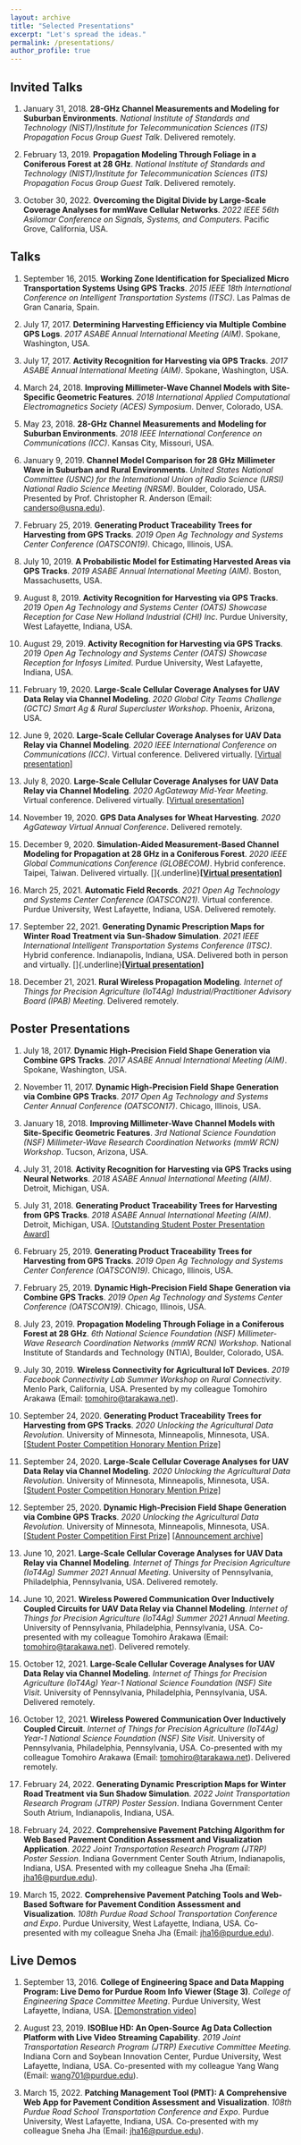 ```yaml
---
layout: archive
title: "Selected Presentations"
excerpt: "Let's spread the ideas."
permalink: /presentations/
author_profile: true
---
```


Invited Talks
-------------

1.  January 31, 2018. **28-GHz Channel Measurements and Modeling for Suburban Environments**. *National Institute of Standards and Technology (NIST)/Institute for Telecommunication Sciences (ITS) Propagation Focus Group Guest Talk*. Delivered remotely.

2.  February 13, 2019. **Propagation Modeling Through Foliage in a Coniferous Forest at 28 GHz**. *National Institute of Standards and Technology (NIST)/Institute for Telecommunication Sciences (ITS) Propagation Focus Group Guest Talk*. Delivered remotely.

3.  October 30, 2022. **Overcoming the Digital Divide by Large-Scale Coverage Analyses for mmWave Cellular Networks**. *2022 IEEE 56th Asilomar Conference on Signals, Systems, and Computers*. Pacific Grove, California, USA.

Talks
-----

1.  September 16, 2015. **Working Zone Identification for Specialized Micro Transportation Systems Using GPS Tracks**. *2015 IEEE 18th International Conference on Intelligent Transportation Systems (ITSC)*. Las Palmas de Gran Canaria, Spain.

2.  July 17, 2017. **Determining Harvesting Efficiency via Multiple Combine GPS Logs**. *2017 ASABE Annual International Meeting (AIM)*. Spokane, Washington, USA.

3.  July 17, 2017. **Activity Recognition for Harvesting via GPS Tracks**. *2017 ASABE Annual International Meeting (AIM)*. Spokane, Washington, USA.

4.  March 24, 2018. **Improving Millimeter-Wave Channel Models with Site-Specific Geometric Features**. *2018 International Applied Computational Electromagnetics Society (ACES) Symposium*. Denver, Colorado, USA.

5.  May 23, 2018. **28-GHz Channel Measurements and Modeling for Suburban Environments**. *2018 IEEE International Conference on Communications (ICC)*. Kansas City, Missouri, USA.

6.  January 9, 2019. **Channel Model Comparison for 28 GHz Millimeter Wave in Suburban and Rural Environments**. *United States National Committee (USNC) for the International Union of Radio Science (URSI) National Radio Science Meeting (NRSM)*. Boulder, Colorado, USA. Presented by Prof. Christopher R. Anderson (Email: <canderso@usna.edu>).

7.  February 25, 2019. **Generating Product Traceability Trees for Harvesting from GPS Tracks**. *2019 Open Ag Technology and Systems Center Conference (OATSCON19)*. Chicago, Illinois, USA.

8.  July 10, 2019. **A Probabilistic Model for Estimating Harvested Areas via GPS Tracks**. *2019 ASABE Annual International Meeting (AIM)*. Boston, Massachusetts, USA.

9.  August 8, 2019. **Activity Recognition for Harvesting via GPS Tracks**. *2019 Open Ag Technology and Systems Center (OATS) Showcase Reception for Case New Holland Industrial (CHI) Inc*. Purdue University, West Lafayette, Indiana, USA.

10. August 29, 2019. **Activity Recognition for Harvesting via GPS Tracks**. *2019 Open Ag Technology and Systems Center (OATS) Showcase Reception for Infosys Limited*. Purdue University, West Lafayette, Indiana, USA.

11. February 19, 2020. **Large-Scale Cellular Coverage Analyses for UAV Data Relay via Channel Modeling**. *2020 Global City Teams Challenge (GCTC) Smart Ag & Rural Supercluster Workshop*. Phoenix, Arizona, USA.

12. June 9, 2020. **Large-Scale Cellular Coverage Analyses for UAV Data Relay via Channel Modeling**. *2020 IEEE International Conference on Communications (ICC)*. Virtual conference. Delivered virtually. [\[Virtual presentation\]](https://yaguangzhang.github.io/files/ICC2020_WC17_CellCoverageSimulationForDrones.mp4)

13. July 8, 2020. **Large-Scale Cellular Coverage Analyses for UAV Data Relay via Channel Modeling**. *2020 AgGateway Mid-Year Meeting*. Virtual conference. Delivered virtually. [\[Virtual presentation\]](https://yaguangzhang.github.io/files/aggateway_2020_YaguangZhang_CellCoverageSimulationForDrones.mp4)

14. November 19, 2020. **GPS Data Analyses for Wheat Harvesting**. *2020 AgGateway Virtual Annual Conference*. Delivered remotely.

15. December 9, 2020. **Simulation-Aided Measurement-Based Channel Modeling for Propagation at 28 GHz in a Coniferous Forest**. *2020 IEEE Global Communications Conference (GLOBECOM)*. Hybrid conference. Taipei, Taiwan. Delivered virtually. []{.underline}[**\[Virtual presentation\]**](https://yaguangzhang.github.io/files/GlobeCom2020_Yaguang_SimAidedChannelModeling.mp4)

16. March 25, 2021. **Automatic Field Records**. *2021 Open Ag Technology and Systems Center Conference (OATSCON21)*. Virtual conference. Purdue University, West Lafayette, Indiana, USA. Delivered remotely.

17. September 22, 2021. **Generating Dynamic Prescription Maps for Winter Road Treatment via Sun-Shadow Simulation**. *2021 IEEE International Intelligent Transportation Systems Conference (ITSC)*. Hybrid conference. Indianapolis, Indiana, USA. Delivered both in person and virtually. []{.underline}[**\[Virtual presentation\]**](https://yaguangzhang.github.io/files/Itsc2021_Yaguang_SunShadowSim.mp4)

18. December 21, 2021. **Rural Wireless Propagation Modeling**. *Internet of Things for Precision Agriculture (IoT4Ag) Industrial/Practitioner Advisory Board (IPAB) Meeting*. Delivered remotely.

Poster Presentations
--------------------

1.  July 18, 2017. **Dynamic High-Precision Field Shape Generation via Combine GPS Tracks**. *2017 ASABE Annual International Meeting (AIM)*. Spokane, Washington, USA.

2.  November 11, 2017. **Dynamic High-Precision Field Shape Generation via Combine GPS Tracks**. *2017 Open Ag Technology and Systems Center Annual Conference (OATSCON17)*. Chicago, Illinois, USA.

3.  January 18, 2018. **Improving Millimeter-Wave Channel Models with Site-Specific Geometric Features**. *3rd National Science Foundation (NSF) Millimeter-Wave Research Coordination Networks (mmW RCN) Workshop*. Tucson, Arizona, USA.

4.  July 31, 2018. **Activity Recognition for Harvesting via GPS Tracks using Neural Networks**. *2018 ASABE Annual International Meeting (AIM)*. Detroit, Michigan, USA.

5.  July 31, 2018. **Generating Product Traceability Trees for Harvesting from GPS Tracks**. *2018 ASABE Annual International Meeting (AIM)*. Detroit, Michigan, USA. [\[Outstanding Student Poster Presentation Award\]](https://www.asabe.org/Awards-Competitions/Student-Awards-Competitions-Scholarships/AIM-Student-Oral-Poster-Presentation-Competition)

6.  February 25, 2019. **Generating Product Traceability Trees for Harvesting from GPS Tracks**. *2019 Open Ag Technology and Systems Center Conference (OATSCON19)*. Chicago, Illinois, USA.

7.  February 25, 2019. **Dynamic High-Precision Field Shape Generation via Combine GPS Tracks**. *2019 Open Ag Technology and Systems Center Conference (OATSCON19)*. Chicago, Illinois, USA.

8.  July 23, 2019. **Propagation Modeling Through Foliage in a Coniferous Forest at 28 GHz**. *6th National Science Foundation (NSF) Millimeter-Wave Research Coordination Networks (mmW RCN) Workshop*. National Institute of Standards and Technology (NTIA), Boulder, Colorado, USA.

9.  July 30, 2019. **Wireless Connectivity for Agricultural IoT Devices**. *2019 Facebook Connectivity Lab Summer Workshop on Rural Connectivity*. Menlo Park, California, USA. Presented by my colleague Tomohiro Arakawa (Email: <tomohiro@tarakawa.net>).

10. September 24, 2020. **Generating Product Traceability Trees for Harvesting from GPS Tracks**. *2020 Unlocking the Agricultural Data Revolution*. University of Minnesota, Minneapolis, Minnesota, USA. [\[Student Poster Competition Honorary Mention Prize\]](https://yaguangzhang.github.io/files/UniOfMinnesota2020_Student%20Competition%20Flyer%20v2.3.pdf)

11. September 24, 2020. **Large-Scale Cellular Coverage Analyses for UAV Data Relay via Channel Modeling**. *2020 Unlocking the Agricultural Data Revolution*. University of Minnesota, Minneapolis, Minnesota, USA. [\[Student Poster Competition Honorary Mention Prize\]](https://yaguangzhang.github.io/files/UniOfMinnesota2020_Student%20Competition%20Flyer%20v2.3.pdf)

12. September 25, 2020. **Dynamic High-Precision Field Shape Generation via Combine GPS Tracks**. *2020 Unlocking the Agricultural Data Revolution*. University of Minnesota, Minneapolis, Minnesota, USA. [\[Student Poster Competition First Prize\]](https://irsa.umn.edu/presenters/yaguang-zhang-0) [\[Announcement archive\]](https://yaguangzhang.github.io/files/FirstPlace_Yaguang_AnnouncementArchive_20220217.pdf)

13. June 10, 2021. **Large-Scale Cellular Coverage Analyses for UAV Data Relay via Channel Modeling**. *Internet of Things for Precision Agriculture (IoT4Ag) Summer 2021 Annual Meeting*. University of Pennsylvania, Philadelphia, Pennsylvania, USA. Delivered remotely.

14. June 10, 2021. **Wireless Powered Communication Over Inductively Coupled Circuits for UAV Data Relay via Channel Modeling**. *Internet of Things for Precision Agriculture (IoT4Ag) Summer 2021 Annual Meeting*. University of Pennsylvania, Philadelphia, Pennsylvania, USA. Co-presented with my colleague Tomohiro Arakawa (Email: <tomohiro@tarakawa.net>). Delivered remotely.

15. October 12, 2021. **Large-Scale Cellular Coverage Analyses for UAV Data Relay via Channel Modeling**. *Internet of Things for Precision Agriculture (IoT4Ag) Year-1 National Science Foundation (NSF) Site Visit*. University of Pennsylvania, Philadelphia, Pennsylvania, USA. Delivered remotely.

16. October 12, 2021. **Wireless Powered Communication Over Inductively Coupled Circuit**. *Internet of Things for Precision Agriculture (IoT4Ag) Year-1 National Science Foundation (NSF) Site Visit*. University of Pennsylvania, Philadelphia, Pennsylvania, USA. Co-presented with my colleague Tomohiro Arakawa (Email: <tomohiro@tarakawa.net>). Delivered remotely.

17. February 24, 2022. **Generating Dynamic Prescription Maps for Winter Road Treatment via Sun Shadow Simulation**. *2022 Joint Transportation Research Program (JTRP) Poster Session*. Indiana Government Center South Atrium, Indianapolis, Indiana, USA.

18. February 24, 2022. **Comprehensive Pavement Patching Algorithm for Web Based Pavement Condition Assessment and Visualization Application**. *2022 Joint Transportation Research Program (JTRP) Poster Session*. Indiana Government Center South Atrium, Indianapolis, Indiana, USA. Presented with my colleague Sneha Jha (Email: <jha16@purdue.edu>).

19. March 15, 2022. **Comprehensive Pavement Patching Tools and Web-Based Software for Pavement Condition Assessment and Visualization**. *108th Purdue Road School Transportation Conference and Expo*. Purdue University, West Lafayette, Indiana, USA. Co-presented with my colleague Sneha Jha (Email: <jha16@purdue.edu>).

Live Demos
----------

1.  September 13, 2016. **College of Engineering Space and Data Mapping Program: Live Demo for Purdue Room Info Viewer (Stage 3)**. *College of Engineering Space Committee Meeting*. Purdue University, West Lafayette, Indiana, USA. [\[Demonstration video\]](https://yaguangzhang.github.io/files/PurdueRoomInfoViewerDemo_Stage3_Compressed.mp4)

2.  August 23, 2019. **ISOBlue HD: An Open-Source Ag Data Collection Platform with Live Video Streaming Capability**. *2019 Joint Transportation Research Program (JTRP) Executive Committee Meeting*. Indiana Corn and Soybean Innovation Center, Purdue University, West Lafayette, Indiana, USA. Co-presented with my colleague Yang Wang (Email: <wang701@purdue.edu>).

3.  March 15, 2022. **Patching Management Tool (PMT): A Comprehensive Web App for Pavement Condition Assessment and Visualization**. *108th Purdue Road School Transportation Conference and Expo*. Purdue University, West Lafayette, Indiana, USA. Co-presented with my colleague Sneha Jha (Email: <jha16@purdue.edu>).
